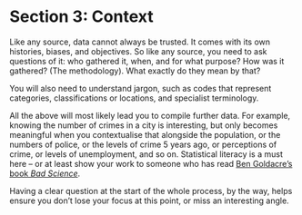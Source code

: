 # Section 3: Context

Like any source, data cannot always be trusted. It comes with its own histories, biases, and objectives. So like any source, you need to ask questions of it: who gathered it, when, and for what purpose? How was it gathered? (The methodology). What exactly do they mean by that?

You will also need to understand jargon, such as codes that represent categories, classifications or locations, and specialist terminology.

All the above will most likely lead you to compile further data. For example, knowing the number of crimes in a city is interesting, but only becomes meaningful when you contextualise that alongside the population, or the numbers of police, or the levels of crime 5 years ago, or perceptions of crime, or levels of unemployment, and so on. Statistical literacy is a must here – or at least show your work to someone who has read [Ben Goldacre’s book *Bad Science*](https://www.amazon.co.uk/Bad-Science-Ben-Goldacre-dp-000728487X/dp/000728487X/ref=dp_ob_title_bk).

Having a clear question at the start of the whole process, by the way, helps ensure you don’t lose your focus at this point, or miss an interesting angle.
